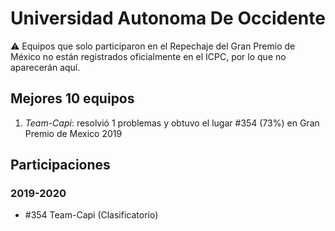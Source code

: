# Universidad Autonoma De Occidente

:warning: Equipos que solo participaron en el Repechaje del Gran Premio de México no están registrados oficialmente en el ICPC, por lo que no aparecerán aquí.

## Mejores 10 equipos

1. _Team-Capi_: resolvió 1 problemas y obtuvo el lugar #354 (73%) en Gran Premio de Mexico 2019

## Participaciones

### 2019-2020

- #354 Team-Capi (Clasificatorio)



